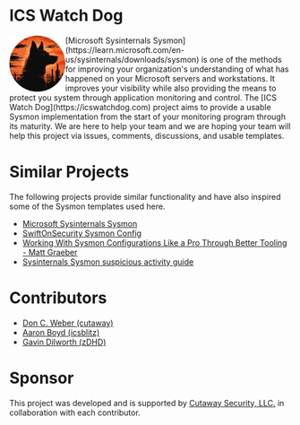 # ICS Watch Dog
<img align="left" width="100" height="100" src="images/icswatchdog_logo_1_circle_sm1.png">
[Microsoft Sysinternals Sysmon](https://learn.microsoft.com/en-us/sysinternals/downloads/sysmon) is one of the methods for improving your organization's understanding of what has happened on your Microsoft servers and workstations. It improves your visibility while also providing the means to protect you system through application monitoring and control. The [ICS Watch Dog](https://icswatchdog.com) project aims to provide a usable Sysmon implementation from the start of your monitoring program through its maturity. We are here to help your team and we are hoping your team will help this project via issues, comments, discussions, and usable templates.

# Similar Projects
The following projects provide similar functionality and have also inspired some of the Sysmon templates used here.

* [Microsoft Sysinternals Sysmon](https://learn.microsoft.com/en-us/sysinternals/downloads/sysmon)
* [SwiftOnSecurity Sysmon Config](https://github.com/SwiftOnSecurity/sysmon-config)
* [Working With Sysmon Configurations Like a Pro Through Better Tooling - Matt Graeber](https://posts.specterops.io/working-with-sysmon-configurations-like-a-pro-through-better-tooling-be7ad7f99a47)
* [Sysinternals Sysmon suspicious activity guide](https://learn.microsoft.com/en-us/archive/blogs/motiba/sysinternals-sysmon-suspicious-activity-guide)

# Contributors

* [Don C. Weber (cutaway)](https://www.linkedin.com/in/cutaway/)
* [Aaron Boyd (icsblitz)](https://www.linkedin.com/in/aaron-b-2b620531/)
* [Gavin Dilworth (zDHD)](https://www.linkedin.com/in/gavin-dilworth/)

# Sponsor

This project was developed and is supported by [Cutaway Security, LLC.](https://www.cutawaysecurity.com/) in collaboration with each contributor.
